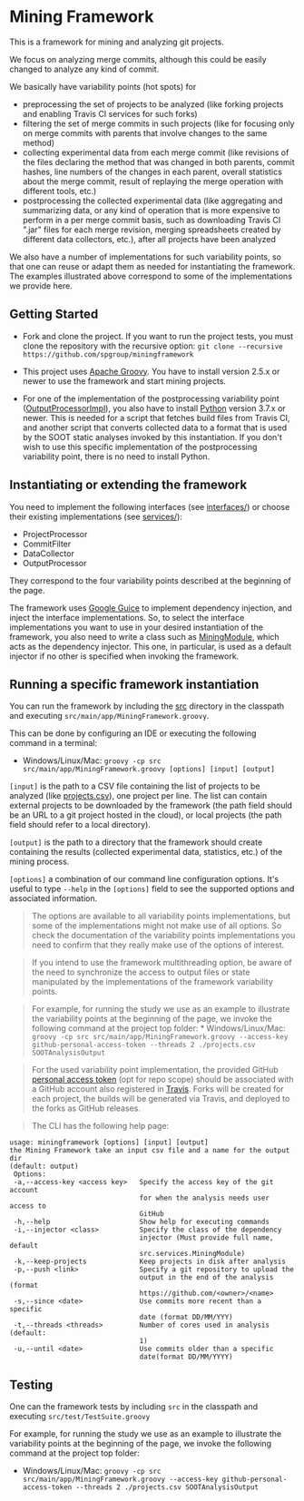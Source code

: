 # Mining Framework
This is a framework for mining and analyzing git projects.

We focus on analyzing merge commits, although this could be easily changed to analyze any kind of commit.

We basically have variability points (hot spots) for 
* preprocessing the set of projects to be analyzed (like forking projects and enabling Travis CI services for such forks)
* filtering the set of merge commits in such projects (like for focusing only on merge commits with parents that involve changes to the same method)
* collecting experimental data from each merge commit (like revisions of the files declaring the method that was changed in both parents, commit hashes, line numbers of the changes in each parent, overall statistics about the merge commit, result of replaying the merge operation with different tools, etc.)
* postprocessing the collected experimental data (like aggregating and summarizing data, or any kind of operation that is more expensive to perform in a per merge commit basis, such as downloading Travis CI ".jar" files for each merge revision, merging spreadsheets created by different data collectors, etc.), after all projects have been analyzed

We also have a number of implementations for such variability points, so that one can reuse or adapt them as needed for instantiating the framework.
The examples illustrated above correspond to some of the implementations we provide here.


## Getting Started
* Fork and clone the project. If you want to run the project tests, you must clone the repository with the recursive option:
 ``` git clone --recursive https://github.com/spgroup/miningframework ```

* This project uses [Apache Groovy](http://groovy-lang.org/). You have to install version 2.5.x or newer to use the framework and start mining projects.

* For one of the implementation of the postprocessing variability point ([OutputProcessorImpl](https://github.com/spgroup/miningframework/tree/master/src/services/OutputProcessorImpl.groovy)), you also have to install [Python](https://www.python.org/) version 3.7.x or newer. This is needed for a script that fetches build files from Travis CI, and another script that converts collected data to a format that is used by the SOOT static analyses invoked by this instantiation. If you don't wish to use this specific implementation of the postprocessing variability point, there is no need to install Python.


## Instantiating or extending the framework

You need to implement the following interfaces (see [interfaces/](https://github.com/spgroup/miningframework/tree/master/src/main/interfaces)) or choose their existing implementations (see [services/](https://github.com/spgroup/miningframework/tree/master/src/services/)):
* ProjectProcessor 
* CommitFilter
* DataCollector 
* OutputProcessor 

They correspond to the four variability points described at the beginning of the page.

The framework uses [Google Guice](https://github.com/google/guice) to implement dependency injection, and inject the interface implementations. 
So, to select the interface implementations you want to use in your desired instantiation of the framework, you also need to write a class such as [MiningModule](https://github.com/spgroup/miningframework/blob/master/src/services/MiningModule.groovy), which acts as the dependency injector. This one, in particular, is used as a default injector if no other is specified when invoking the framework.


## Running a specific framework instantiation

You can run the framework by including the [src](https://github.com/spgroup/miningframework/blob/master/src) directory in the classpath and executing `src/main/app/MiningFramework.groovy`.

This can be done by configuring an IDE or executing the following command in a terminal:
* Windows/Linux/Mac: `groovy -cp src src/main/app/MiningFramework.groovy [options] [input] [output]`

`[input]` is the path to a CSV file containing the list of projects to be analyzed (like [projects.csv](https://github.com/spgroup/miningframework/blob/master/projects.csv)), one project per line. The list can contain external projects to be downloaded by the framework (the path field should be an URL to a git project hosted in the cloud), or local projects (the path field should refer to a local directory).

`[output]` is the path to a directory that the framework should create containing the results (collected experimental data, statistics, etc.) of the mining process.  

`[options]` a combination of our command line configuration options. It's useful to type `--help` in the `[options]` field to see the supported options and associated information.

> The options are available to all variability points implementations, but some of the implementations might not make use of all options. So check the documentation of the variability points implementations you need to confirm that they really make use of the options of interest. 

> If you intend to use the framework multithreading option, be aware of the need to synchronize the access to output files or state manipulated by the implementations of the framework variability points.

> For example, for running the study we use as an example to illustrate the variability points at the beginning of the page, we invoke the following command at the project top folder: 
    * Windows/Linux/Mac: `groovy -cp src src/main/app/MiningFramework.groovy --access-key github-personal-access-token --threads 2 ./projects.csv SOOTAnalysisOutput`

> For the used variability point implementation, the provided GitHub [personal access token](https://github.com/settings/tokens) (opt for repo scope) should be associated with a GitHub account also registered in [Travis](https://travis-ci.org/). Forks will be created for each project, the builds will be generated via Travis, and deployed to the forks as GitHub releases.

> The CLI has the following help page:
```
usage: miningframework [options] [input] [output]
the Mining Framework take an input csv file and a name for the output dir
(default: output)
 Options:
 -a,--access-key <access key>   Specify the access key of the git account
                                for when the analysis needs user access to
                                GitHub
 -h,--help                      Show help for executing commands
 -i,--injector <class>          Specify the class of the dependency
                                injector (Must provide full name, default
                                src.services.MiningModule)
 -k,--keep-projects             Keep projects in disk after analysis
 -p,--push <link>               Specify a git repository to upload the
                                output in the end of the analysis (format
                                https://github.com/<owner>/<name>
 -s,--since <date>              Use commits more recent than a specific
                                date (format DD/MM/YYY)
 -t,--threads <threads>         Number of cores used in analysis (default:
                                1)
 -u,--until <date>              Use commits older than a specific
                                date(format DD/MM/YYYY)
```


## Testing
One can the framework tests by including `src` in the classpath and executing `src/test/TestSuite.groovy`

For example, for running the study we use as an example to illustrate the variability points at the beginning of the page, we invoke the following command at the project top folder: 
* Windows/Linux/Mac: `groovy -cp src src/main/app/MiningFramework.groovy --access-key github-personal-access-token --threads 2 ./projects.csv SOOTAnalysisOutput`

